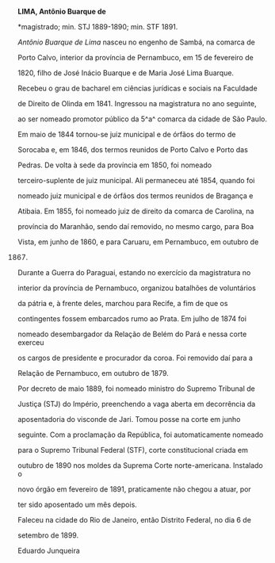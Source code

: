 **LIMA, Antônio Buarque de**



\*magistrado; min. STJ 1889-1890; min. STF 1891.



*Antônio Buarque de Lima* nasceu no engenho de Sambá, na comarca de

Porto Calvo, interior da província de Pernambuco, em 15 de fevereiro de

1820, filho de José Inácio Buarque e de Maria José Lima Buarque.



Recebeu o grau de bacharel em ciências jurídicas e sociais na Faculdade

de Direito de Olinda em 1841. Ingressou na magistratura no ano seguinte,

ao ser nomeado promotor público da 5^a^ comarca da cidade de São Paulo.

Em maio de 1844 tornou-se juiz municipal e de órfãos do termo de

Sorocaba e, em 1846, dos termos reunidos de Porto Calvo e Porto das

Pedras. De volta à sede da província em 1850, foi nomeado

terceiro-suplente de juiz municipal. Ali permaneceu até 1854, quando foi

nomeado juiz municipal e de órfãos dos termos reunidos de Bragança e

Atibaia. Em 1855, foi nomeado juiz de direito da comarca de Carolina, na

província do Maranhão, sendo daí removido, no mesmo cargo, para Boa

Vista, em junho de 1860, e para Caruaru, em Pernambuco, em outubro de

1867.



Durante a Guerra do Paraguai, estando no exercício da magistratura no

interior da província de Pernambuco, organizou batalhões de voluntários

da pátria e, à frente deles, marchou para Recife, a fim de que os

contingentes fossem embarcados rumo ao Prata. Em julho de 1874 foi

nomeado desembargador da Relação de Belém do Pará e nessa corte exerceu

os cargos de presidente e procurador da coroa. Foi removido daí para a

Relação de Pernambuco, em outubro de 1879.



Por decreto de maio 1889, foi nomeado ministro do Supremo Tribunal de

Justiça (STJ) do Império, preenchendo a vaga aberta em decorrência da

aposentadoria do visconde de Jari. Tomou posse na corte em junho

seguinte. Com a proclamação da República, foi automaticamente nomeado

para o Supremo Tribunal Federal (STF), corte constitucional criada em

outubro de 1890 nos moldes da Suprema Corte norte-americana. Instalado o

novo órgão em fevereiro de 1891, praticamente não chegou a atuar, por

ter sido aposentado um mês depois.



Faleceu na cidade do Rio de Janeiro, então Distrito Federal, no dia 6 de

setembro de 1899.



Eduardo Junqueira



